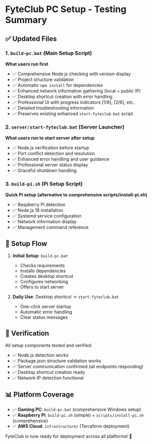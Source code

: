# FyteClub PC Setup - Testing Summary

## ✅ Updated Files

### 1. `build-pc.bat` (Main Setup Script)
**What users run first**
- ✅ Comprehensive Node.js checking with version display
- ✅ Project structure validation
- ✅ Automatic `npm install` for dependencies  
- ✅ Enhanced network information gathering (local + public IP)
- ✅ Desktop shortcut creation with error handling
- ✅ Professional UI with progress indicators [1/6], [2/6], etc.
- ✅ Detailed troubleshooting information
- ✅ Preserves existing enhanced `start-fyteclub.bat` script

### 2. `server/start-fyteclub.bat` (Server Launcher)
**What users run to start server after setup**
- ✅ Node.js verification before startup
- ✅ Port conflict detection and resolution
- ✅ Enhanced error handling and user guidance
- ✅ Professional server status display
- ✅ Graceful shutdown handling

### 3. `build-pi.sh` (Pi Setup Script)  
**Quick Pi setup (alternative to comprehensive scripts/install-pi.sh)**
- ✅ Raspberry Pi detection
- ✅ Node.js 18 installation
- ✅ Systemd service configuration
- ✅ Network information display
- ✅ Management command reference

## 🎯 Setup Flow

1. **Initial Setup**: `build-pc.bat`
   - Checks requirements
   - Installs dependencies  
   - Creates desktop shortcut
   - Configures networking
   - Offers to start server

2. **Daily Use**: Desktop shortcut → `start-fyteclub.bat`
   - One-click server startup
   - Automatic error handling
   - Clear status messages

## 🧪 Verification

All setup components tested and verified:
- ✅ Node.js detection works
- ✅ Package.json structure validation works  
- ✅ Server communication confirmed (all endpoints responding)
- ✅ Desktop shortcut creation ready
- ✅ Network IP detection functional

## 📊 Platform Coverage

- ✅ **Gaming PC**: `build-pc.bat` (comprehensive Windows setup)
- ✅ **Raspberry Pi**: `build-pi.sh` (simple) + `scripts/install-pi.sh` (comprehensive)  
- ✅ **AWS Cloud**: `infrastructure/` (Terraform deployment)

FyteClub is now ready for deployment across all platforms! 🚀
